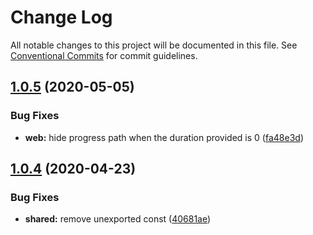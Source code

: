# Change Log

All notable changes to this project will be documented in this file.
See [Conventional Commits](https://conventionalcommits.org) for commit guidelines.

## [1.0.5](https://github.com/vydimitrov/react-countdown-circle-timer/compare/@countdown-circle-timer/shared@1.0.4...@countdown-circle-timer/shared@1.0.5) (2020-05-05)


### Bug Fixes

* **web:** hide progress path when the duration provided is 0 ([fa48e3d](https://github.com/vydimitrov/react-countdown-circle-timer/commit/fa48e3d5e90e18c25968f0e18d0ca10931e54807))





## [1.0.4](https://github.com/vydimitrov/react-countdown-circle-timer/compare/@countdown-circle-timer/shared@1.0.3...@countdown-circle-timer/shared@1.0.4) (2020-04-23)


### Bug Fixes

* **shared:** remove unexported const ([40681ae](https://github.com/vydimitrov/react-countdown-circle-timer/commit/40681ae27aa41ce7b7b7f7a812f0988becb9e126))

